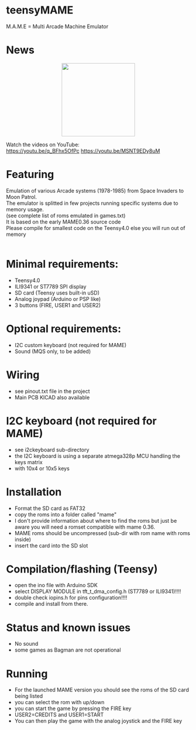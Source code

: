 # teensyMAME

M.A.M.E = Multi Arcade Machine Emulator

# News

<p align="center">
<img src="/images/teensy4SD.png" width="200" />  
</p>

Watch the videos on YouTube:<br>
https://youtu.be/q_BFhx5OfPc
https://youtu.be/MSNT9EDy8uM


# Featuring
Emulation of various Arcade systems (1978-1985) from Space Invaders to Moon Patrol.<br>
The emulator is splitted in few projects running specific systems due to memory usage.<br>
(see complete list of roms emulated in games.txt)<br> 
It is based on the early MAME0.36 source code <br>
Please compile for smallest code on the Teensy4.0 else you will run out of memory<br><br>

# Minimal requirements:
- Teensy4.0
- ILI9341 or ST7789 SPI display
- SD card (Teensy uses built-in uSD)
- Analog joypad (Arduino or PSP like)
- 3 buttons (FIRE, USER1 and USER2)

# Optional requirements:
- I2C custom keyboard (not required for MAME)
- Sound (MQS only, to be added)

# Wiring
- see pinout.txt file in the project
- Main PCB KICAD also available

# I2C keyboard (not required for MAME)
- see i2ckeyboard sub-directory
- the I2C keyboard is using a separate atmega328p MCU handling the keys matrix
- with 10x4 or 10x5 keys

# Installation
- Format the SD card as FAT32
- copy the roms into a folder called "mame"
- I don't provide information about where to find the roms but just be aware you will need a romset compatible with mame 0.36. 
- MAME roms should be uncompressed (sub-dir with rom name with roms inside)
- insert the card into the SD slot

# Compilation/flashing (Teensy)
- open the ino file with Arduino SDK
- select DISPLAY MODULE in tft_t_dma_config.h (ST7789 or ILI9341)!!!!
- double check iopins.h for pins configuration!!!!
- compile and install from there.

# Status and known issues
- No sound
- some games as Bagman are not operational

# Running
- For the launched MAME version you should see the roms of the SD card being listed
- you can select the rom with up/down 
- you can start the game by pressing the FIRE key
- USER2=CREDITS and USER1=START
- You can then play the game with the analog joystick and the FIRE key  
